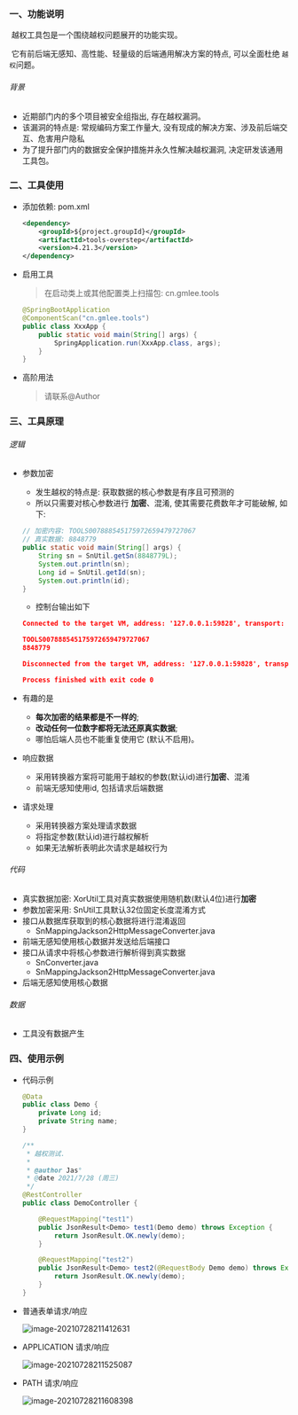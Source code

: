 ### 一、功能说明

​		越权工具包是一个围绕越权问题展开的功能实现。

​		它有前后端无感知、高性能、轻量级的后端通用解决方案的特点, 可以全面杜绝 `越权`问题。

###### 背景

- 近期部门内的多个项目被安全组指出, 存在越权漏洞。
- 该漏洞的特点是: 常规编码方案工作量大, 没有现成的解决方案、涉及前后端交互、危害用户隐私
- 为了提升部门内的数据安全保护措施并永久性解决越权漏洞, 决定研发该通用工具包。



### 二、工具使用

- 添加依赖: pom.xml

  ```xml
  <dependency>
      <groupId>${project.groupId}</groupId>
      <artifactId>tools-overstep</artifactId>
      <version>4.21.3</version>
  </dependency>
  ```

- 启用工具

  > 在启动类上或其他配置类上扫描包: cn.gmlee.tools

  ```java
  @SpringBootApplication
  @ComponentScan("cn.gmlee.tools")
  public class XxxApp {
      public static void main(String[] args) {
          SpringApplication.run(XxxApp.class, args);
      }
  }
  ```
  
- 高阶用法

  > 请联系@Author



### 三、工具原理

###### 逻辑

- 参数加密

  - 发生越权的特点是: 获取数据的核心参数是有序且可预测的
  - 所以只需要对核心参数进行 **加密**、混淆, 使其需要花费数年才可能破解, 如下: 

  ```java
  // 加密内容: TOOLS007888545175972659479727067
  // 真实数据: 8848779
  public static void main(String[] args) {
      String sn = SnUtil.getSn(8848779L);
      System.out.println(sn);
      Long id = SnUtil.getId(sn);
      System.out.println(id);
  }
  ```

  - 控制台输出如下

  ```json
  Connected to the target VM, address: '127.0.0.1:59828', transport: 'socket'
  
  TOOLS007888545175972659479727067
  8848779
  
  Disconnected from the target VM, address: '127.0.0.1:59828', transport: 'socket'
  
  Process finished with exit code 0
  ```

  

- 有趣的是

  - **每次加密的结果都是不一样的**; 
  - **改动任何一位数字都将无法还原真实数据**; 
  - 哪怕后端人员也不能重复使用它 (默认不启用)。



- 响应数据

  - 采用转换器方案将可能用于越权的参数(默认id)进行**加密**、混淆
  - 前端无感知使用id, 包括请求后端数据



- 请求处理

  - 采用转换器方案处理请求数据
  - 将指定参数(默认id)进行越权解析
  - 如果无法解析表明此次请求是越权行为



###### 代码

- 真实数据加密: XorUtil工具对真实数据使用随机数(默认4位)进行**加密**
- 参数加密采用: SnUtil工具默认32位固定长度混淆方式
- 接口从数据库获取到的核心数据将进行混淆返回
  - SnMappingJackson2HttpMessageConverter.java
- 前端无感知使用核心数据并发送给后端接口
- 接口从请求中将核心参数进行解析得到真实数据
  - SnConverter.java
  - SnMappingJackson2HttpMessageConverter.java
- 后端无感知使用核心数据



###### 数据

- 工具没有数据产生





### 四、使用示例

- 代码示例

  ```java
  @Data
  public class Demo {
      private Long id;
      private String name;
  }
  ```

  ```java
  /**
   * 越权测试.
   *
   * @author Jas°
   * @date 2021/7/28 (周三)
   */
  @RestController
  public class DemoController {
  
      @RequestMapping("test1")
      public JsonResult<Demo> test1(Demo demo) throws Exception {
          return JsonResult.OK.newly(demo);
      }
  
      @RequestMapping("test2")
      public JsonResult<Demo> test2(@RequestBody Demo demo) throws Exception {
          return JsonResult.OK.newly(demo);
      }
  }
  ```

- 普通表单请求/响应

  ![image-20210728211412631](E:\PRO\gm\TOOLS\doc\数据越权通用解决方案集成简要说明.assets\image-20210728211412631.png) 
  
- APPLICATION 请求/响应

  ![image-20210728211525087](E:\PRO\gm\TOOLS\doc\数据越权通用解决方案集成简要说明.assets\image-20210728211525087.png) 
  
- PATH 请求/响应

  ![image-20210728211608398](E:\PRO\gm\TOOLS\doc\数据越权通用解决方案集成简要说明.assets\image-20210728211608398.png) 
  
  
